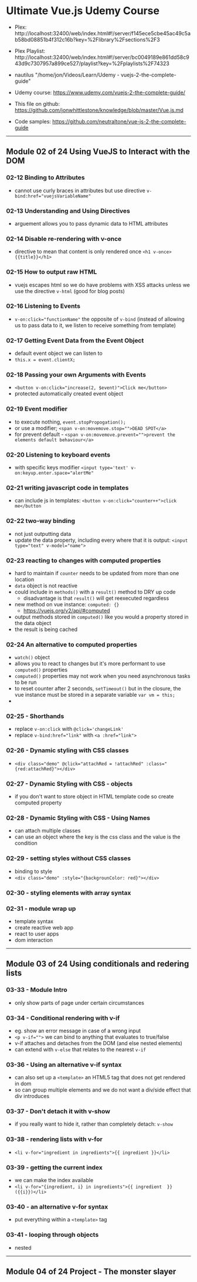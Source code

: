# Ultimate Vue.js Udemy Course #
* Plex: http://localhost:32400/web/index.html#!/server/f145ece5cbe45ac49c5ab58bd08851b4f312c16b?key=%2Flibrary%2Fsections%2F3
* Plex Playlist: http://localhost:32400/web/index.html#!/server/bc0049189e861dd58c943d9c7307957a899ce527/playlist?key=%2Fplaylists%2F74323
* nautilus "/home/jon/Videos/Learn/Udemy - vuejs-2-the-complete-guide" 
* Udemy course: https://www.udemy.com/vuejs-2-the-complete-guide/
* This file on github: https://github.com/jonwhittlestone/knowledge/blob/master/Vue.js.md

* Code samples: https://github.com/neutraltone/vue-js-2-the-complete-guide
----

## Module 02 of 24 Using VueJS to Interact with the DOM ##

### 02-12 Binding to Attributes ###

- cannot use curly braces in attributes but use directive `v-bind:href="vuejsVariableName"`


### 02-13 Understanding and Using Directives ###
- arguement allows you to pass dynamic data to HTML attributes

### 02-14 Disable re-rendering with v-once ###
- directive to mean that content is only rendered once `<h1 v-once>{{title}}</h1>`

### 02-15 How to output raw HTML ###
- vuejs escapes html so we do have problems with XSS attacks unless we use the directive `v-html` (good for blog posts)

### 02-16 Listening to Events ###
- `v-on:click="functionName"` the opposite of `v-bind` (instead of allowing us to pass data to it, we listen to receive something from template)

### 02-17 Getting Event Data from the Event Object ###
- default event object we can listen to
- `this.x = event.clientX;`


### 02-18 Passing your own Arguments with Events ###
- `<button v-on:click="increase(2, $event)">Click me</button>` 
- protected automatically created event object


### 02-19 Event modifier  ###
- to execute nothing, `event.stopPropogation();`
- or use a modifier; `<span v-on:movemove.stop="">DEAD SPOT</a>`
- for prevent default - `<span v-on:movemove.prevent="">prevent the elements default behaviour</a>`

### 02-20 Listening to keyboard events   ###
- with specific keys modifier `<input type='text' v-on:keyup.enter.space="alertMe"`

### 02-21 writing javascript code in templates   ###
- can include js in templates: `<button v-on:click="counter++">click me</button`

### 02-22 two-way binding  ###
- not just outputting data
- update the data property, including every where that it is output: `<input type="text" v-model="name">`

### 02-23 reacting to changes with computed properties  ###
- hard to maintain if `counter` needs to be updated from more than one location
- `data` object is not reactive
- could include in `methods()` with a `result()` method to DRY up code
    - disadvantage is that `result()` will get reexecuted regardless
- new method on vue instance: `computed: {}`
    - https://vuejs.org/v2/api/#computed
- output methods stored in `computed()` like you would a property stored in the data object
- the result is being cached

### 02-24 An alternative to computed properties  ###
- `watch()` object
- allows you to react to changes but it's more performant to use `computed()` properties
- `computed()` properties may not work when you need asynchronous tasks to be run
- to reset counter after 2 seconds, `setTimeout()` but in the closure, the vue instance must be stored in a separate variable `var vm = this;`
- 
### 02-25 - Shorthands  ###
- replace `v-on:click` with `@click='changeLink'`
- replace `v-bind:href="link"` with `<a :href="link">`

### 02-26 - Dynamic styling with CSS classes  ###
- `<div class="demo" @click="attachRed = !attachRed" :class="{red:attachRed}"></div>`

### 02-27 - Dynamic Styling with CSS - objects  ###
- if you don't want to store object in HTML template code so create computed property

### 02-28 - Dynamic Styling with CSS - Using Names  ###
- can attach multiple classes 
- can use an object where the key is the css class and the value is the condition

### 02-29 - setting styles without CSS classes  ###
- binding to style
- `<div class="demo" :style="{backgrounColor: red}"></div>`


### 02-30 - styling elements with array syntax  ###

### 02-31 - module wrap up   ###
- template syntax
- create reactive web app
- react to user apps
- dom interaction

---


## Module 03 of 24 Using conditionals and redering lists ##


### 03-33 - Module Intro ###

- only show parts of page under certain circumstances

### 03-34 - Conditional rendering with v-if ###

- eg. show an error message in case of a wrong input
- `<p v-if="">` we can bind to anything that evaluates to true/false
- v-if attaches and detaches from the DOM (and else nested elements)
- can extend with `v-else` that relates to the nearest `v-if`


### 03-36 - Using an alternative v-if syntax ###

- can also set up a `<template>` an HTML5 tag that does not get rendered in dom
- so can group multiple elements and we do not want a div/side effect that div introduces

### 03-37 - Don't detach it with v-show ###

- if you really want to hide it, rather than completely detach: `v-show`

### 03-38 - rendering lists with v-for  ###
- `<li v-for="ingredient in ingredients">{{ ingredient }}</li>`

### 03-39 - getting the current index   ###
- we can make the index available
- `<li v-for="{ingredient, i} in ingredients">{{ ingredient  }} ({{i}})</li>`


### 03-40 - an alternative v-for syntax   ###
- put everything within a `<template>` tag

### 03-41 - looping through objects   ###
- nested 
----


## Module 04 of 24 Project - The monster slayer ##



